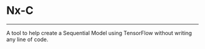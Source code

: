 # Nx-C
----

A tool to help create a Sequential Model using TensorFlow without writing any line of code.
